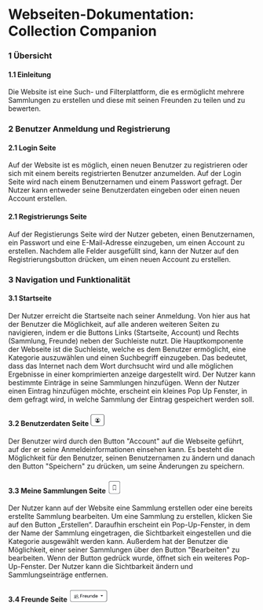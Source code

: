 # Webseiten-Dokumentation: Collection Companion

### 1 Übersicht
#### 1.1 Einleitung
Die Website ist eine Such- und Filterplattform, die es ermöglicht mehrere Sammlungen zu erstellen und diese mit seinen Freunden zu teilen und zu bewerten. 

### 2 Benutzer Anmeldung und Registrierung
#### 2.1 Login Seite
Auf der Website ist es möglich, einen neuen Benutzer zu registrieren oder sich mit einem bereits registrierten Benutzer anzumelden. Auf der Login Seite wird nach einem Benutzernamen und einem Passwort gefragt. Der Nutzer kann entweder seine Benutzerdaten eingeben oder einen neuen Account erstellen. 

#### 2.1 Registrierungs Seite
Auf der Registierungs Seite wird der Nutzer gebeten, einen Benutzernamen, ein Passwort und eine E-Mail-Adresse einzugeben, um einen Account zu erstellen. Nachdem alle Felder ausgefüllt sind, kann der Nutzer auf den Registrierungsbutton drücken, um einen neuen Account zu erstellen.

### 3 Navigation und Funktionalität
#### 3.1 Startseite
Der Nutzer erreicht die Startseite nach seiner Anmeldung. Von hier aus hat der Benutzer die Möglichkeit, auf alle anderen weiteren Seiten zu navigieren, indem er die Buttons Links (Startseite, Account) und Rechts (Sammlung, Freunde) neben der Suchleiste nutzt. Die Hauptkomponente der Webseite ist die Suchleiste, welche es dem Benutzer ermöglicht, eine Kategorie auszuwählen und einen Suchbegriff einzugeben. Das bedeutet, dass das Internet nach dem Wort durchsucht wird und alle möglichen Ergebnisse in einer komprimierten anzeige dargestellt wird. Der Nutzer kann bestimmte Einträge in seine Sammlungen hinzufügen. Wenn der Nutzer einen Eintrag hinzufügen möchte, erscheint ein kleines Pop Up Fenster, in dem gefragt wird, in welche Sammlung der Eintrag gespeichert werden soll. 

#### 3.2 Benutzerdaten Seite <img src ="account.png" width="30px" height="30px" style="vertical-align: bottom;"> 
Der Benutzer wird durch den Button "Account" auf die Webseite geführt, auf der er seine Anmeldeinformationen einsehen kann. Es besteht die Möglichkeit für den Benutzer, seinen Benutzernamen zu ändern und danach den Button "Speichern" zu drücken, um seine Änderungen zu speichern.

#### 3.3 Meine Sammlungen Seite <img src ="collection.png" width="30px" height="30px" style="vertical-align: bottom;">
Der Nutzer kann auf der Website eine Sammlung erstellen oder eine bereits erstellte Sammlung bearbeiten. Um eine Sammlung zu erstellen, klicken Sie auf den Button „Erstellen“. Daraufhin erscheint ein Pop-Up-Fenster, in dem der Name der Sammlung eingetragen, die Sichtbarkeit eingestellen und die Kategorie ausgewählt werden kann. Außerdem hat der Benutzer die Möglichkeit, einer seiner Sammlungen über den Button "Bearbeiten" zu bearbeiten. Wenn der Button gedrück wurde, öffnet sich ein weiteres Pop-Up-Fenster. Der Nutzer kann die Sichtbarkeit ändern und Sammlungseinträge entfernen.

#### 3.4 Freunde Seite <img src ="friends.png" width="80px" height="30px" style="vertical-align: bottom;">
